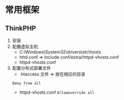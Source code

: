 # 常用框架
## ThinkPHP
   1. 安装
   2. 配置虚拟主机
      + C:\Windows\System32\drivers\etc\hosts
      + httd.conf => Include conf/extra/httpd-vhosts.conf
      + httpd-vhosts.conf
   3. 配置分布式部署文件
      + .htaccess 文件 => 放在相应的目录
      ```
      Deny from all
      ```
      + httpd-vhosts.conf
      `Allowoverride all`